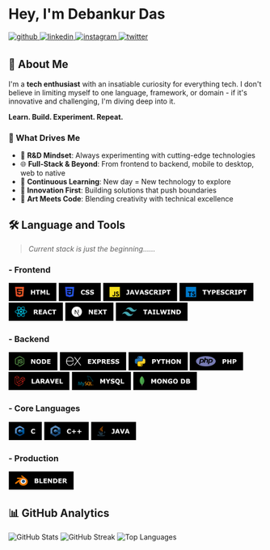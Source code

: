 # Hey, I'm Debankur Das  
  

<a href="https://github.com/dev-vortex-007" target="_blank">
<img src=https://img.shields.io/badge/GITHUB-black?style=for-the-badge&logo=github&logoColor=%23FFFFFF&color=%232DBA4E alt=github style="margin-bottom: 5px;" />
</a>
<a href="https://linkedin.com/in/debankur-das-007d07102004" target="_blank">
<img src=https://img.shields.io/badge/LINKEDIN-black?style=for-the-badge&logoColor=%23FFFFFF&color=%230B65C3 alt=linkedin style="margin-bottom: 5px;" />
</a>
<a href="https://instagram.com/ig.vortex.007" target="_blank">
<img src=https://img.shields.io/badge/INSTAGRAM-black?style=for-the-badge&logo=instagram&logoColor=%23FFFFFF&color=%20%23ee2a7b alt=instagram style="margin-bottom: 5px;" />
</a>
<a href="https://twitter.com/_VORTEX_007" target="_blank">
<img src=https://img.shields.io/badge/Handle-black?style=for-the-badge&logo=x&logoColor=%23000000&color=%23FFFFFF alt=twitter style="margin-bottom: 5px;" />
</a>
  


## 🧠 About Me

I'm a **tech enthusiast** with an insatiable curiosity for everything tech. I don't believe in limiting myself to one language, framework, or domain - if it's innovative and challenging, I'm diving deep into it.

**Learn. Build. Experiment. Repeat.**

### 🎯 What Drives Me
- 🔬 **R&D Mindset**: Always experimenting with cutting-edge technologies
- 🌐 **Full-Stack & Beyond**: From frontend to backend, mobile to desktop, web to native
- 🧪 **Continuous Learning**: New day = New technology to explore
- 🚀 **Innovation First**: Building solutions that push boundaries
- 🎨 **Art Meets Code**: Blending creativity with technical excellence



## 🛠️ Language and Tools

> *Current stack is just the beginning......*
### - Frontend  
<div>  
<a href="https://en.wikipedia.org/wiki/HTML5" target="_blank"><img src="https://raw.githubusercontent.com/dev-vortex-007/dev-vortex-007.github.io/refs/heads/main/badges/html-5.svg" alt="HTML5" height="36" /></a>  
<a href="https://www.w3schools.com/css/" target="_blank"><img src="https://raw.githubusercontent.com/dev-vortex-007/dev-vortex-007.github.io/refs/heads/main/badges/css-3.svg" alt="CSS3" height="36" /></a>  
<a href="https://www.javascript.com/" target="_blank"><img src="https://raw.githubusercontent.com/dev-vortex-007/dev-vortex-007.github.io/refs/heads/main/badges/javascript.svg" alt="JavaScript" height="36" /></a>  
<a href="https://www.typescriptlang.org/" target="_blank"><img src="https://raw.githubusercontent.com/dev-vortex-007/dev-vortex-007.github.io/refs/heads/main/badges/typescript.svg" alt="TypeScript" height="36" /></a>  
<a href="https://reactjs.org/" target="_blank"><img src="https://raw.githubusercontent.com/dev-vortex-007/dev-vortex-007.github.io/refs/heads/main/badges/react.svg" alt="React" height="36" /></a>  
<a href="https://nextjs.org/" target="_blank"><img src="https://raw.githubusercontent.com/dev-vortex-007/dev-vortex-007.github.io/refs/heads/main/badges/next.svg" alt="NextJS" height="36" /></a>  
<a href="https://www.tailwindcss.com/" target="_blank"><img src="https://raw.githubusercontent.com/dev-vortex-007/dev-vortex-007.github.io/refs/heads/main/badges/tailwind.svg" alt="Tailwind CSS" height="36" /></a>  
</div>  



### - Backend  
<div>
<a href="https://nodejs.org/" target="_blank"><img src="https://raw.githubusercontent.com/dev-vortex-007/dev-vortex-007.github.io/refs/heads/main/badges/node.svg" alt="Node.js" height="36" /></a>
<a href="https://expressjs.com/" target="_blank"><img src="https://raw.githubusercontent.com/dev-vortex-007/dev-vortex-007.github.io/refs/heads/main/badges/express.svg" alt="Express.js" height="36" /></a>
<a href="https://www.python.org/" target="_blank"><img src="https://raw.githubusercontent.com/dev-vortex-007/dev-vortex-007.github.io/refs/heads/main/badges/python.svg" alt="Python" height="36" /></a>
<a href="https://www.php.net/" target="_blank"><img src="https://raw.githubusercontent.com/dev-vortex-007/dev-vortex-007.github.io/refs/heads/main/badges/php.svg" alt="PHP" height="36" /></a>
<a href="https://laravel.com/" target="_blank"><img src="https://raw.githubusercontent.com/dev-vortex-007/dev-vortex-007.github.io/refs/heads/main/badges/laravel.svg" alt="Laravel" height="36" /></a>
<a href="https://www.mysql.com/" target="_blank"><img src="https://raw.githubusercontent.com/dev-vortex-007/dev-vortex-007.github.io/refs/heads/main/badges/mysql.svg" alt="MySQL" height="36" /></a>
<a href="https://www.mongodb.com/" target="_blank"><img src="https://raw.githubusercontent.com/dev-vortex-007/dev-vortex-007.github.io/refs/heads/main/badges/mongodb.svg" alt="MongoDB" height="36" /></a>
</div>



### - Core Languages
<div>
<a href="" target="_blank"><img src="https://raw.githubusercontent.com/dev-vortex-007/dev-vortex-007.github.io/refs/heads/main/badges/c.svg" alt="C" height="36" /></a>
<a href="" target="_blank"><img src="https://raw.githubusercontent.com/dev-vortex-007/dev-vortex-007.github.io/refs/heads/main/badges/cpp.svg" alt="C++" height="36" /></a>
<a href="https://www.blender.org/" target="_blank"><img src="https://raw.githubusercontent.com/dev-vortex-007/dev-vortex-007.github.io/refs/heads/main/badges/java.svg" alt="Java" height="36" /></a>
</div>



### - Production
<div>
<a href="https://www.blender.org/" target="_blank"><img src="https://raw.githubusercontent.com/dev-vortex-007/dev-vortex-007.github.io/refs/heads/main/badges/blender.svg" alt="Blender" height="36" /></a>
</div>



## 📊 GitHub Analytics
<div>
  <img height="200" src="https://github-readme-stats.vercel.app/api?username=dev-vortex-007&theme=dark&hide_border=true&include_all_commits=false&count_private=true&custom_title=Github%20Stats&rank_icon=github&show_icons=true&include_all_commits=true&ring_color=0d74e7" alt="GitHub Stats" />
  <img height="200" src="https://nirzak-streak-stats.vercel.app/?user=dev-vortex-007&theme=dark&hide_border=true" alt="GitHub Streak" />
  <img height="200" src="https://github-readme-stats.vercel.app/api/top-langs/?username=dev-vortex-007&theme=dark&hide_border=true&include_all_commits=false&count_private=true&layout=donut" alt="Top Languages" />
</div>
